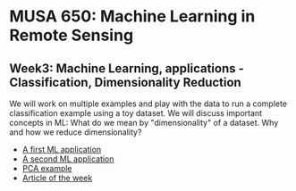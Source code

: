 # MUSA 650: Machine Learning in Remote Sensing

## Week3: Machine Learning, applications - Classification, Dimensionality Reduction

We will work on multiple examples and play with the data to run a complete classification example using a toy dataset. We will discuss important concepts in ML: What do we mean by "dimensionality" of a dataset. Why and how we reduce dimensionality?

- [A first ML application](Prac1_boston-house-price-prediction.ipynb) 
- [A second ML application](Prac4_mnist-fashion_PCA-KNN.ipynb) 
- [PCA example](Prac5_pca_faces.ipynb)
- [Article of the week](https://medium.com/app-affairs/9-applications-of-machine-learning-from-day-to-day-life-112a47a429d0)

